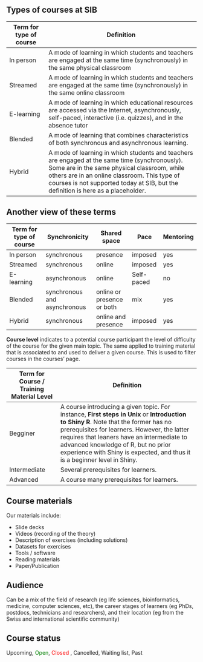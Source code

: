 
## Types of courses at SIB 


| Term for type of course   | Definition                           |
| ------------------------- | ------------------------------------ |
| In person               | A mode of learning in which students and teachers are engaged at the same time (synchronously) in the same physical classroom   |
| Streamed                | A mode of learning in which students and teachers are engaged at the same time (synchronously) in the same online classroom  |
| E-learning              | A mode of learning in which educational resources are accessed via the Internet, asynchronously, self-paced, interactive (i.e. quizzes), and in the absence tutor  |
| Blended                 | A mode of learning that combines characteristics of both synchronous and asynchronous learning.   |
| Hybrid                  | A mode of learning in which students and teachers are engaged at the same time (synchronously). Some are in the same physical classroom, while others are in an online classroom. This type of courses is not supported today at SIB, but the definition is here as a placeholder.  |

## Another view of these terms

| Term for type of course   | Synchronicity                 | Shared space              | Pace      | Mentoring    |
| ------------------------- | ----------------------------- |---------------------------| --------- | ------------ |
| In person                 | synchronous                   | presence                  | imposed   | yes          |
| Streamed                  | synchronous                   | online                    | imposed   | yes          |
| E-learning                | asynchronous                  | online                    | Self-paced| no           |
| Blended                   | synchronous and asynchronous  | online or presence or both| mix       | yes          |
| Hybrid                    | synchronous                   | online and presence       | imposed   | yes          |

**Course level** indicates to a potential course participant the level of difficulty of the course for the given main topic. The same applied to training material that is associated to and used to deliver a given course. This is used to filter courses in the courses’ page.  


| Term for Course / Training Material Level | Definition                           |
| ----------------------------------------- | ------------------------------------ |
| Begginer              | A course introducing a given topic. For instance, **First steps in Unix** or **Introduction to Shiny R**. Note that the former has no prerequisites for learners. However, the latter requires that leaners have an intermediate to advanced knowledge of R, but no prior experience with Shiny is expected, and thus it is a beginner level in Shiny.    |
| Intermediate          | Several prerequisites for learners.   |
| Advanced              | A course many prerequisites for learners.  |

## Course materials
Our materials include: 

- Slide decks 
- Videos (recording of the theory) 
- Description of exercises (including solutions) 
- Datasets for exercises
- Tools / software  
- Reading materials
- Paper/Publication 

## Audience

Can be a mix of the field of research (eg life sciences, bioinformatics, medicine, computer sciences, etc), the career stages of learners (eg PhDs, postdocs, technicians and researchers), and their location (eg from the Swiss and international scientific community) 

## Course status 

Upcoming, <span style="color:green">Open</span>, <span style="color:red"> Closed </span>, Cancelled, Waiting list, Past 